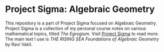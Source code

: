 # Project Sigma: Algebraic Geometry

This repository is a part of Project Sigma focused on Algebraic Geometry. Project Sigma is a collection of my personal course notes on various mathematical topics, titled _The Egregium_. Visit [Project Sigma](https://thesingularity.me/archives/2b4d8af0/) to read more. The main text I use is _THE RISING SEA Foundations of Algebraic Geometry_ by Ravi Vakil.